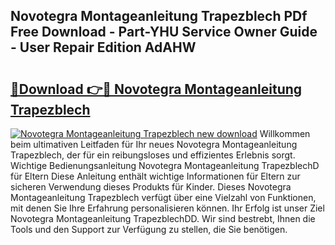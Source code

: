 ## Novotegra Montageanleitung Trapezblech PDf Free Download - Part-YHU Service Owner Guide - User Repair Edition AdAHW

# <h2><a href="http://df7b0a.blite.top/?on=Novotegra+Montageanleitung+Trapezblech">🔗Download 👉🔴 Novotegra Montageanleitung Trapezblech</a></h2>

[![Novotegra Montageanleitung Trapezblech new download](https://i.imgur.com/lujVjoI.png)](http://df7b0a.blite.top/?on=Novotegra+Montageanleitung+Trapezblech)
Willkommen beim ultimativen Leitfaden für Ihr neues Novotegra Montageanleitung Trapezblech, der für ein reibungsloses und effizientes Erlebnis sorgt. Wichtige Bedienungsanleitung Novotegra Montageanleitung TrapezblechD für Eltern Diese Anleitung enthält wichtige Informationen für Eltern zur sicheren Verwendung dieses Produkts für Kinder. Dieses Novotegra Montageanleitung Trapezblech verfügt über eine Vielzahl von Funktionen, mit denen Sie Ihre Erfahrung personalisieren können. Ihr Erfolg ist unser Ziel Novotegra Montageanleitung TrapezblechDD. Wir sind bestrebt, Ihnen die Tools und den Support zur Verfügung zu stellen, die Sie benötigen.
